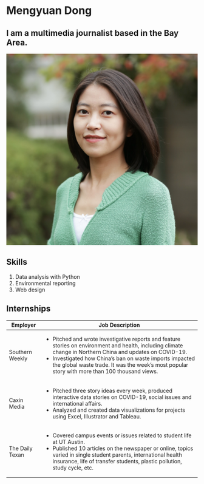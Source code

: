 # Mengyuan Dong
## I am a multimedia journalist based in the Bay Area. 
!['mengyuan_dong.jpg','headshot of Mengyuan Dong'](/mengyuan_dong.jpg)

## Skills
1. Data analysis with Python
2. Environmental reporting
3. Web design

## Internships

| **Employer**   |  **Job Description** |
|-------------- | ------------------ |
| Southern Weekly | <ul><li>Pitched and wrote investigative reports and feature stories on environment and health, including climate change in Northern China and updates on COVID-19.</li><li>Investigated how China’s ban on waste imports impacted the global waste trade. It was the week’s most popular story with more than 100 thousand views.</li></ul> |
| Caxin Media | <ul><li>Pitched three story ideas every week, produced interactive data stories on COVID-19, social issues and international affairs.</li><li>Analyzed and created data visualizations for projects using Excel, Illustrator and Tableau.</li></ul> |
| The Daily Texan | <ul><li>Covered campus events or issues related to student life at UT Austin.</li><li>Published 10 articles on the newspaper or online, topics varied in single student parents, international health insurance, life of transfer students, plastic pollution, study cycle, etc.</li></ul> |


